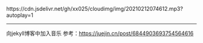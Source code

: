 
<p>https://cdn.jsdelivr.net/gh/xx025/cloudimg/img/20210212074612.mp3?autoplay=1</p>



---

向jekyll博客中加入音乐
参考：https://juejin.cn/post/6844903693754564616